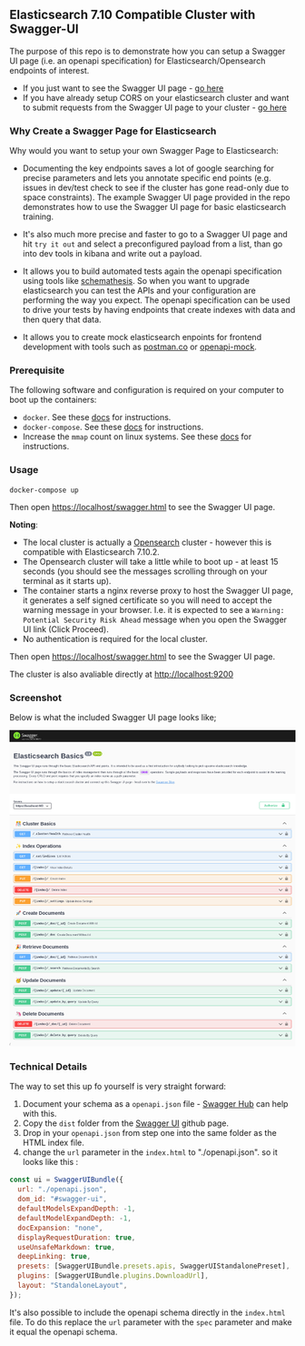 ## Elasticsearch 7.10 Compatible Cluster with Swagger-UI

The purpose of this repo is to demonstrate how you can setup a Swagger UI page (i.e. an openapi specification) for Elasticsearch/Opensearch endpoints of interest. 

- If you just want to see the Swagger UI page - [go here](https://www.swarmee.net/swagger-4-es/nginx/www-root/swagger.html)
- If you have already setup CORS on your elasticsearch cluster and want to submit requests from the Swagger UI page to your cluster - [go here](https://www.swarmee.net/swagger-4-es/nginx/www-root/index.html)

### Why Create a Swagger Page for Elasticsearch

Why would you want to setup your own Swagger Page to Elasticsearch:

- Documenting the key endpoints saves a lot of google searching for precise parameters and lets you annotate specific end points (e.g. issues in dev/test check to see if the cluster has gone read-only due to space constraints). The example Swagger UI page provided in the repo demonstrates how to use the Swagger UI page for basic elasticsearch training.   

- It's also much more precise and faster to go to a Swagger UI page and hit `try it out` and select a preconfigured payload from a list, than go into dev tools in kibana and write out a payload.

- It allows you to build automated tests again the openapi specification using tools like [schemathesis](https://schemathesis.readthedocs.io/en/stable/). So when you want to upgrade elasticsearch you can test the APIs and your configuration are performing the way you expect. The openapi specification can be used to drive your tests by having endpoints that create indexes with data and then query that data.

- It allows you to create mock elasticsearch enpoints for frontend development with tools such as [postman.co](https://postman.co) or [openapi-mock](https://github.com/muonsoft/openapi-mock). 


### Prerequisite

The following software and configuration is required on your computer to boot up the containers:

- `docker`. See these [docs](https://docs.docker.com/get-docker/) for instructions.
- `docker-compose`. See these [docs](https://docs.docker.com/compose/install/) for instructions.
- Increase the `mmap` count on linux systems. See these [docs](https://www.elastic.co/guide/en/elasticsearch/reference/current/vm-max-map-count.html) for instructions.

### Usage

```shell
docker-compose up
```

Then open [https://localhost/swagger.html](https://localhost/swagger.html) to see the Swagger UI page.

**Noting**:

- The local cluster is actually a [Opensearch](https://opensearch.org/) cluster - however this is compatible with Elasticsearch 7.10.2.
- The Opensearch cluster will take a little while to boot up - at least 15 seconds (you should see the messages scrolling through on your terminal as it starts up).
- The container starts a nginx reverse proxy to host the Swagger UI page, it generates a self signed certificate so you will need to accept the warning message in your browser. I.e. it is expected to see a `Warning: Potential Security Risk Ahead` message when you open the Swagger UI link (Click Proceed).
- No authentication is required for the local cluster. 


Then open [https://localhost/swagger.html](https://localhost/swagger.html) to see the Swagger UI page.

The cluster is also avaliable directly at [http://localhost:9200](http://localhost:9200)

### Screenshot

Below is what the included Swagger UI page looks like;

[![Swagger UI Screenshot](./Swagger-UI-Screenshot.png)](./Swagger-UI-Screenshot.png)

### Technical Details

The way to set this up fo yourself is very straight forward:

1. Document your schema as a `openapi.json` file - [Swagger Hub](https://app.swaggerhub.com) can help with this.
2. Copy the `dist` folder from the [Swagger UI](https://github.com/swagger-api/swagger-ui/blob/master/docs/usage/installation.md) github page.
3. Drop in your `openapi.json` from step one into the same folder as the HTML index file.
4. change the `url` parameter in the `index.html` to "./openapi.json". so it looks like this :

```javascript
const ui = SwaggerUIBundle({
  url: "./openapi.json",
  dom_id: "#swagger-ui",
  defaultModelsExpandDepth: -1,
  defaultModelExpandDepth: -1,
  docExpansion: "none",
  displayRequestDuration: true,
  useUnsafeMarkdown: true,
  deepLinking: true,
  presets: [SwaggerUIBundle.presets.apis, SwaggerUIStandalonePreset],
  plugins: [SwaggerUIBundle.plugins.DownloadUrl],
  layout: "StandaloneLayout",
});
```

It's also possible to include the openapi schema directly in the `index.html` file. To do this replace the `url` parameter with the `spec` parameter and make it equal the openapi schema. 
